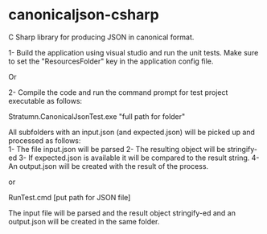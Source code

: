 # canonicaljson-csharp
C Sharp library for producing JSON in canonical format. 

1- Build the application using visual studio and run the unit tests. Make sure to set the "ResourcesFolder" key in the application config file.

  Or
  
2- Compile the code and run the command prompt for test project executable as follows:

Stratumn.CanonicalJsonTest.exe "full path for folder"

All subfolders with an input.json (and expected.json) will be picked up and processed as follows: \
  1- The file input.json will be parsed 
  2- The resulting object will be stringify-ed 
  3- If expected.json is available it will be compared to the result string. 
  4- An output.json will be created with the result of the process.

or

RunTest.cmd [put path for JSON file]

The input file will be parsed and the result object stringify-ed and an output.json will be created in the same folder.
